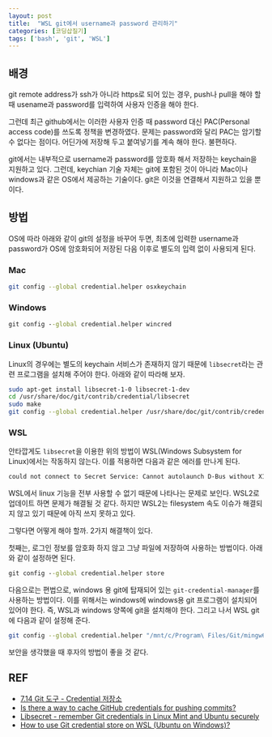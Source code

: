 ```yaml
---
layout: post
title:  "WSL git에서 username과 password 관리하기"
categories: [코딩삽질기]
tags: ['bash', 'git', 'WSL']
---
```



## 배경

git remote address가 ssh가 아니라 https로 되어 있는 경우, push나 pull을 해야 할 때 usename과 password를 입력하여 사용자 인증을 해야 한다. 

그런데 최근 github에서는 이러한 사용자 인증 때 password 대신 PAC(Personal access code)를 쓰도록 정책을 변경하였다. 문제는 password와 달리 PAC는 암기할 수 없다는 점이다. 어딘가에 저장해 두고 붙여넣기를 계속 해야 한다. 불편하다. 

git에서는 내부적으로 username과 password를 암호화 해서 저장하는 keychain을 지원하고 있다. 그런데, keychian 기술 자체는 git에 포함된 것이 아니라 Mac이나 windows과 같은 OS에서 제공하는 기술이다. git은 이것을 연결해서 지원하고 있을 뿐이다. 

## 방법

OS에 따라 아래와 같이 git의 설정을 바꾸어 두면, 최초에 입력한 username과 password가 OS에 암호화되어 저장된 다음 이후로 별도의 입력 없이 사용되게 된다. 

### Mac

```bash
git config --global credential.helper osxkeychain
```

### Windows

```cmd
git config --global credential.helper wincred
```

### Linux (Ubuntu)

Linux의 경우에는 별도의 keychain 서비스가 존재하지 않기 때문에 `libsecret`라는 관련 프로그램을 설치해 주어야 한다. 아래와 같이 따라해 보자. 

```bash
sudo apt-get install libsecret-1-0 libsecret-1-dev
cd /usr/share/doc/git/contrib/credential/libsecret
sudo make
git config --global credential.helper /usr/share/doc/git/contrib/credential/libsecret/git-credential-libsecret
```

### WSL

안타깝게도 `libsecret`을 이용한 위의 방법이 WSL(Windows Subsystem for Linux)에서는 작동하지 않는다. 이를 적용하면 다음과 같은 에러를 만나게 된다. 

```bash
could not connect to Secret Service: Cannot autolaunch D-Bus without X11 $DISPLAY
```

WSL에서 linux 기능을 전부 사용할 수 없기 때문에 나타나는 문제로 보인다. WSL2로 업데이트 하면 문제가 해결될 것 같다. 하지만 WSL2는 filesystem 속도 이슈가 해결되지 않고 있기 때문에 아직 쓰지 못하고 있다. 

그렇다면 어떻게 해야 할까. 2가지 해결책이 있다. 

첫째는, 로그인 정보를 암호화 하지 않고 그냥 파일에 저장하여 사용하는 방법이다. 아래와 같이 설정하면 된다. 

```cmd
git config --global credential.helper store
```

다음으로는 편법으로, windows 용 git에 탑재되어 있는 `git-credential-manager`를 사용하는 방법이다. 이를 위해서는 windows에 windows용 git 프로그램이 설치되어 있어야 한다. 즉, WSL과 windows 양쪽에 git을 설치해야 한다. 그리고 나서 WSL git에 다음과 같이 설정해 준다. 

```bash
git config --global credential.helper "/mnt/c/Program\ Files/Git/mingw64/libexec/git-core/git-credential-manager.exe"
```

보안을 생각했을 때 후자의 방법이 좋을 것 같다. 

## REF

* [7.14 Git 도구 - Credential 저장소](https://git-scm.com/book/k/v2/Git-%EB%8F%84%EA%B5%AC-Credential-%EC%A0%80%EC%9E%A5%EC%86%8C)
* [Is there a way to cache GitHub credentials for pushing commits?](https://stackoverflow.com/a/5343146)
* [Libsecret - remember Git credentials in Linux Mint and Ubuntu securely](https://www.softwaredeveloper.blog/git-credential-storage-libsecret)
* [How to use Git credential store on WSL (Ubuntu on Windows)?](https://stackoverflow.com/questions/45925964/how-to-use-git-credential-store-on-wsl-ubuntu-on-windows)